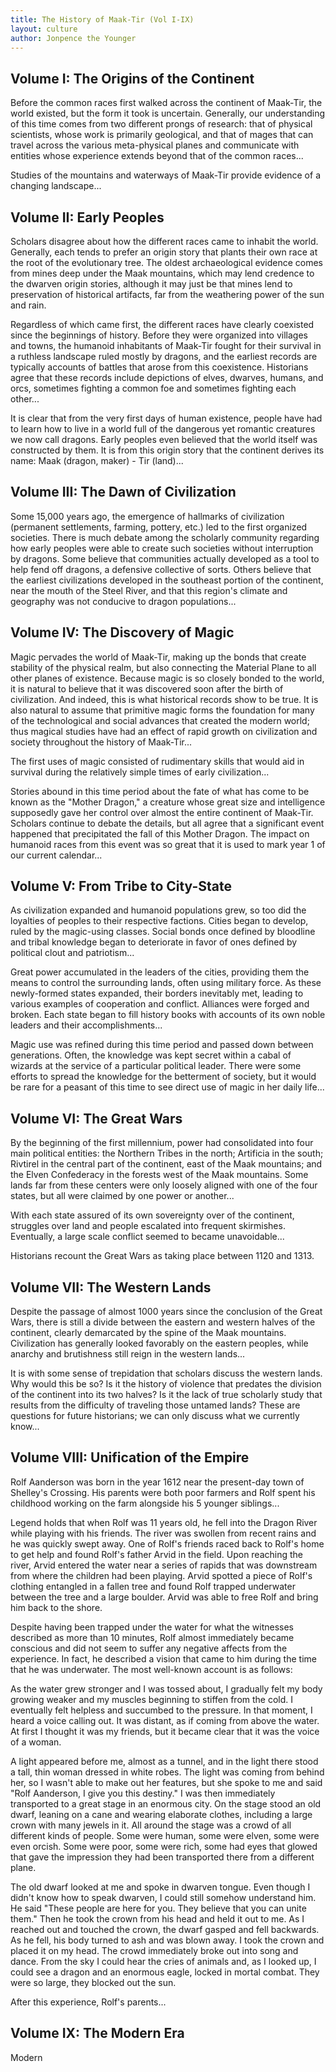 ```yaml
---
title: The History of Maak-Tir (Vol I-IX)
layout: culture
author: Jonpence the Younger
---
```

## Volume I: The Origins of the Continent

Before the common races first walked across the continent of Maak-Tir, the world existed, but the form it took is uncertain. Generally, our understanding of this time comes from two different prongs of research: that of physical scientists, whose work is primarily geological, and that of mages that can travel across the various meta-physical planes and communicate with entities whose experience extends beyond that of the common races...

Studies of the mountains and waterways of Maak-Tir provide evidence of a changing landscape...

## Volume II: Early Peoples

Scholars disagree about how the different races came to inhabit the world. Generally, each tends to prefer an origin story that plants their own race at the root of the evolutionary tree. The oldest archaeological evidence comes from mines deep under the Maak mountains, which may lend credence to the dwarven origin stories, although it may just be that mines lend to preservation of historical artifacts, far from the weathering power of the sun and rain.

Regardless of which came first, the different races have clearly coexisted since the beginnings of history. Before they were organized into villages and towns, the humanoid inhabitants of Maak-Tir fought for their survival in a ruthless landscape ruled mostly by dragons, and the earliest records are typically accounts of battles that arose from this coexistence. Historians agree that these records include depictions of elves, dwarves, humans, and orcs, sometimes fighting a common foe and sometimes fighting each other...

It is clear that from the very first days of human existence, people have had to learn how to live in a world full of the dangerous yet romantic creatures we now call dragons. Early peoples even believed that the world itself was constructed by them. It is from this origin story that the continent derives its name: Maak (dragon, maker) - Tir (land)...

## Volume III: The Dawn of Civilization

Some 15,000 years ago, the emergence of hallmarks of civilization (permanent settlements, farming, pottery, etc.) led to the first organized societies. There is much debate among the scholarly community regarding how early peoples were able to create such societies without interruption by dragons. Some believe that communities actually developed as a tool to help fend off dragons, a defensive collective of sorts. Others believe that the earliest civilizations developed in the southeast portion of the continent, near the mouth of the Steel River, and that this region's climate and geography was not conducive to dragon populations...

## Volume IV: The Discovery of Magic

Magic pervades the world of Maak-Tir, making up the bonds that create stability of the physical realm, but also connecting the Material Plane to all other planes of existence. Because magic is so closely bonded to the world, it is natural to believe that it was discovered soon after the birth of civilization. And indeed, this is what historical records show to be true. It is also natural to assume that primitive magic forms the foundation for many of the technological and social advances that created the modern world; thus magical studies have had an effect of rapid growth on civilization and society throughout the history of Maak-Tir...

The first uses of magic consisted of rudimentary skills that would aid in survival during the relatively simple times of early civilization...

Stories abound in this time period about the fate of what has come to be known as the "Mother Dragon," a creature whose great size and intelligence supposedly gave her control over almost the entire continent of Maak-Tir. Scholars continue to debate the details, but all agree that a significant event happened that precipitated the fall of this Mother Dragon. The impact on humanoid races from this event was so great that it is used to mark year 1 of our current calendar...

## Volume V: From Tribe to City-State

As civilization expanded and humanoid populations grew, so too did the loyalties of peoples to their respective factions. Cities began to develop, ruled by the magic-using classes. Social bonds once defined by bloodline and tribal knowledge began to deteriorate in favor of ones defined by political clout and patriotism...

Great power accumulated in the leaders of the cities, providing them the means to control the surrounding lands, often using military force. As these newly-formed states expanded, their borders inevitably met, leading to various examples of cooperation and conflict. Alliances were forged and broken. Each state began to fill history books with accounts of its own noble leaders and their accomplishments...

Magic use was refined during this time period and passed down between generations. Often, the knowledge was kept secret within a cabal of wizards at the service of a particular political leader. There were some efforts to spread the knowledge for the betterment of society, but it would be rare for a peasant of this time to see direct use of magic in her daily life...

## Volume VI: The Great Wars

By the beginning of the first millennium, power had consolidated into four main political entities: the Northern Tribes in the north; Artificia in the south; Rivtirel in the central part of the continent, east of the Maak mountains; and the Elven Confederacy in the forests west of the Maak mountains. Some lands far from these centers were only loosely aligned with one of the four states, but all were claimed by one power or another...

With each state assured of its own sovereignty over of the continent, struggles over land and people escalated into frequent skirmishes. Eventually, a large scale conflict seemed to became unavoidable...

Historians recount the Great Wars as taking place between 1120 and 1313.

## Volume VII: The Western Lands

Despite the passage of almost 1000 years since the conclusion of the Great Wars, there is still a divide between the eastern and western halves of the continent, clearly demarcated by the spine of the Maak mountains. Civilization has generally looked favorably on the eastern peoples, while anarchy and brutishness still reign in the western lands...

It is with some sense of trepidation that scholars discuss the western lands. Why would this be so? Is it the history of violence that predates the division of the continent into its two halves? Is it the lack of true scholarly study that results from the difficulty of traveling those untamed lands? These are questions for future historians; we can only discuss what we currently know...

## Volume VIII: Unification of the Empire

Rolf Aanderson was born in the year 1612 near the present-day town of Shelley's Crossing. His parents were both poor farmers and Rolf spent his childhood working on the farm alongside his 5 younger siblings...

Legend holds that when Rolf was 11 years old, he fell into the Dragon River while playing with his friends. The river was swollen from recent rains and he was quickly swept away. One of Rolf's friends raced back to Rolf's home to get help and found Rolf's father Arvid in the field. Upon reaching the river, Arvid entered the water near a series of rapids that was downstream from where the children had been playing. Arvid spotted a piece of Rolf's clothing entangled in a fallen tree and found Rolf trapped underwater between the tree and a large boulder. Arvid was able to free Rolf and bring him back to the shore.

Despite having been trapped under the water for what the witnesses described as more than 10 minutes, Rolf almost immediately became conscious and did not seem to suffer any negative affects from the experience. In fact, he described a vision that came to him during the time that he was underwater. The most well-known account is as follows:

As the water grew stronger and I was tossed about, I gradually felt my body growing weaker and my muscles beginning to stiffen from the cold. I eventually felt helpless and succumbed to the pressure. In that moment, I heard a voice calling out. It was distant, as if coming from above the water. At first I thought it was my friends, but it became clear that it was the voice of a woman.

A light appeared before me, almost as a tunnel, and in the light there stood a tall, thin woman dressed in white robes. The light was coming from behind her, so I wasn't able to make out her features, but she spoke to me and said "Rolf Aanderson, I give you this destiny." I was then immediately transported to a great stage in an enormous city. On the stage stood an old dwarf, leaning on a cane and wearing elaborate clothes, including a large crown with many jewels in it. All around the stage was a crowd of all different kinds of people. Some were human, some were elven, some were even orcish. Some were poor, some were rich, some had eyes that glowed that gave the impression they had been transported there from a different plane.

The old dwarf looked at me and spoke in dwarven tongue. Even though I didn't know how to speak dwarven, I could still somehow understand him. He said "These people are here for you. They believe that you can unite them." Then he took the crown from his head and held it out to me. As I reached out and touched the crown, the dwarf gasped and fell backwards. As he fell, his body turned to ash and was blown away. I took the crown and placed it on my head. The crowd immediately broke out into song and dance. From the sky I could hear the cries of animals and, as I looked up, I could see a dragon and an enormous eagle, locked in mortal combat. They were so large, they blocked out the sun.

After this experience, Rolf's parents...

## Volume IX: The Modern Era

Modern